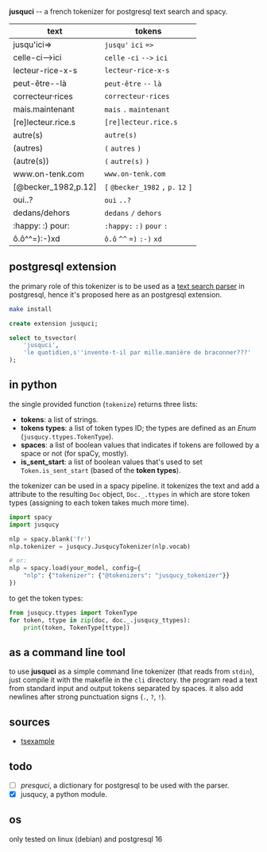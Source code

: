 __jusquci__ -- a french tokenizer for postgresql text search and spacy.

| text                    | tokens                      |
| ----------------------- | --------------------------- |
| jusqu'ici=>             | `jusqu'` `ici` `=>`         |
| celle-ci-->ici          | `celle` `-ci` `-->` `ici`   |
| lecteur-rice-x-s        | `lecteur-rice-x-s`          |
| peut-être--là           | `peut-être` `--` `là`       |
| correcteur·rices        | `correcteur·rices`          |
| mais.maintenant         | `mais` `.` `maintenant`     |
| \[re\]lecteur.rice.s    | `[re]lecteur.rice.s`        |
| autre(s)                | `autre(s)`                  |
| (autres)                | `(` `autres` `)`            |
| (autre(s))              | `(` `autre(s)` `)`          |
| www<area/>.on-tenk.com  | `www.on-tenk.com`           |
| \[@becker_1982,p.12\]  | `[` `@becker_1982` `,` `p.` `12` `]` |
| oui..?                  | `oui` `..?`                 |
| dedans/dehors           | `dedans` `/` `dehors`       |
| :happy: :) pour:        | `:happy:` `:)` `pour` `:`   |
| ô.ô^^=):-)xd            | `ô.ô` `^^` `=)` `:-)` `xd`  |

## postgresql extension

the primary role of this tokenizer is to be used as a [text search parser](https://www.postgresql.org/docs/current/textsearch-parsers.html) in postgresql, hence it's proposed here as an postgresql extension.

```bash
make install
```

```sql
create extension jusquci;

select to_tsvector(
    'jusquci',
    'le quotidien,s''invente-t-il par mille.manière de braconner???'
);
```

## in python

the single provided function (`tokenize`) returns three lists:

- __tokens__: a list of strings.
- __tokens types__: a list of token types ID; the types are defined as an *Enum* (`jusqucy.ttypes.TokenType`).
- __spaces__: a list of boolean values that indicates if tokens are followed by a space or not (for spaCy, mostly).
- __is_sent_start__: a list of boolean values that's used to set `Token.is_sent_start` (based of the __token types__).

the tokenizer can be used in a spacy pipeline. it tokenizes the text and add a attribute to the resulting `Doc` object, `Doc._.ttypes` in which are store token types (assigning to each token takes much more time).

```python
import spacy
import jusqucy

nlp = spacy.blank('fr')
nlp.tokenizer = jusqucy.JusqucyTokenizer(nlp.vocab)

# or:
nlp = spacy.load(your_model, config={
    "nlp": {"tokenizer": {"@tokenizers": "jusqucy_tokenizer"}}
})
```

to get the token types:

```python
from jusqucy.ttypes import TokenType
for token, ttype in zip(doc, doc._.jusqucy_ttypes):
    print(token, TokenType[ttype])
```

## as a command line tool

to use __jusquci__ as a simple command line tokenizer (that reads from `stdin`), just compile it with the makefile in the `cli` directory.
the program read a text from standard input and output tokens separated by spaces. it also add newlines after strong punctuation signs (`.`, `?`, `!`).

## sources

- [tsexample](https://github.com/postgrespro/tsexample)

## todo

- [ ] *presquci*, a dictionary for postgresql to be used with the parser.
- [x] jusqucy, a python module.

## os

only tested on linux (debian) and postgresql 16
